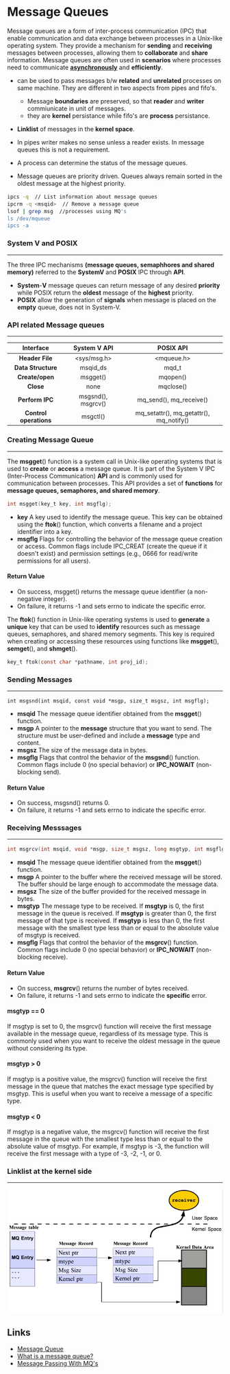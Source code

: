# Message Queues

Message queues are a form of inter-process communication (IPC) that enable communication and data exchange between processes in a Unix-like operating system. They provide a mechanism for **sending** and **receiving** messages between processes, allowing them to **collaborate** and **share** information. Message queues are often used in **scenarios** where processes need to communicate **[asynchronously](https://en.wiktionary.org/wiki/asynchronous)** and **efficiently**.

- can be used to pass messages b/w **related** and **unrelated** processes on same machine. They are different in two aspects from pipes and fifo's.
  - Message **boundaries** are preserved, so that **reader** and **writer** commiunicate in unit of messages.
  - they are **kernel** persistance while fifo's are **process** persistance.

- **Linklist** of messages in the **kernel space**.

- In pipes writer makes no sense unless a reader exists. In message queues this is not a requirement.

- A process can determine the status of the message queues.

- Message queues are priority driven. Queues always remain sorted in the oldest message at the highest priority.

```bash
ipcs -q  // List information about message queues
ipcrm -q <msqid>  // Remove a message queue
lsof | grep msg  //processes using MQ's
ls /dev/mqueue
ipcs -a
```

### System V and POSIX

---

The three IPC mechanisms **(message queues, semaphhores and shared memory)** referred to the **SystemV** and **POSIX** IPC through **API**.

- **System**-**V** message queues can return message of any desired **priority** while POSIX return the **oldest** message of the **highest** priority.
- **POSIX** allow the generation of **signals** when message is placed on the **empty** queue, does not in System-V.

### API related Message queues

---

|Interface| System V API| POSIX API |
|:-------:|:-----------:|:--------:|
|**Header File**|<sys/msg.h>|<mqueue.h>|
|**Data Structure** |msqid_ds|mqd_t|
|**Create/open** |msgget()|mqopen()|
|**Close**  |none|mqclose()|
|**Perform IPC** |msgsnd(), msgrcv()|mq_send(), mq_receive()|
|**Control operations** |msgctl()|mq_setattr(), mq_getattr(), mq_notify()|

### Creating Message Queue

---

The **msgget**() function is a system call in Unix-like operating systems that is used to **create** or **access** a message queue. It is part of the System V IPC (Inter-Process Communication) **API** and is commonly used for communication between processes. This API provides a set of **functions** for **message queues, semaphores, and shared memory**.

```C
int msgget(key_t key, int msgflg);
```

- **key** A key used to identify the message queue. This key can be obtained using the **ftok**() function, which converts a filename and a project identifier into a key.
- **msgflg** Flags for controlling the behavior of the message queue creation or access. Common flags include IPC_CREAT (create the queue if it doesn't exist) and permission settings (e.g., 0666 for read/write permissions for all users).

#### Return Value

- On success, msgget() returns the message queue identifier (a non-negative integer).
- On failure, it returns -1 and sets errno to indicate the specific error.

The **ftok**() function in Unix-like operating systems is used to **generate** a **unique** key that can be used to **identify** resources such as message queues, semaphores, and shared memory segments. This key is required when creating or accessing these resources using functions like **msgget**(), **semget**(), and **shmget**().

```C
key_t ftok(const char *pathname, int proj_id);
```

### Sending Messages

---

```
int msgsnd(int msqid, const void *msgp, size_t msgsz, int msgflg);
```

- **msqid** The message queue identifier obtained from the **msgget**() function.
- **msgp** A pointer to the **message** structure that you want to send. The structure must be user-defined and include a **message** type and content.
- **msgsz** The size of the message data in bytes.
- **msgflg** Flags that control the behavior of the **msgsnd**() function. Common flags include 0 (no special behavior) or **IPC_NOWAIT** (non-blocking send).

#### Return Value

- On success, msgsnd() returns 0.
- On failure, it returns -1 and sets errno to indicate the specific error.

### Receiving Messsages

---

```C
int msgrcv(int msqid, void *msgp, size_t msgsz, long msgtyp, int msgflg);
```

- **msqid** The message queue identifier obtained from the **msgget**() function.
- **msgp** A pointer to the buffer where the received message will be stored. The buffer should be large enough to accommodate the message data.
- **msgsz** The size of the buffer provided for the received message in bytes.
- **msgtyp** The message type to be received. If **msgtyp** is 0, the first message in the queue is received. If **msgtyp** is greater than 0, the first message of that type is received. If **msgtyp** is less than 0, the first message with the smallest type less than or equal to the absolute value of msgtyp is received.
- **msgflg** Flags that control the behavior of the **msgrcv**() function. Common flags include 0 (no special behavior) or **IPC_NOWAIT** (non-blocking receive).

#### Return Value

- On success, **msgrcv**() returns the number of bytes received.
- On failure, it returns -1 and sets errno to indicate the **specific** error.

#### msgtyp == 0

If msgtyp is set to 0, the msgrcv() function will receive the first message available in the message queue, regardless of its message type.
This is commonly used when you want to receive the oldest message in the queue without considering its type.

#### msgtyp > 0

If msgtyp is a positive value, the msgrcv() function will receive the first message in the queue that matches the exact message type specified by msgtyp.
This is useful when you want to receive a message of a specific type.

#### msgtyp < 0

If msgtyp is a negative value, the msgrcv() function will receive the first message in the queue with the smallest type less than or equal to the absolute value of msgtyp.
For example, if msgtyp is -3, the function will receive the first message with a type of -3, -2, -1, or 0.

### Linklist at the kernel side

---

![Linklist](../../img/mq_linklist.png)

## Links

- [Message Queue](https://en.wikipedia.org/wiki/Message_queue)
- [What is a message queue?](https://www.ibm.com/topics/message-queues)
- [Message Passing With MQ's](https://w3.cs.jmu.edu/kirkpams/OpenCSF/Books/csf/html/MQueues.html)
